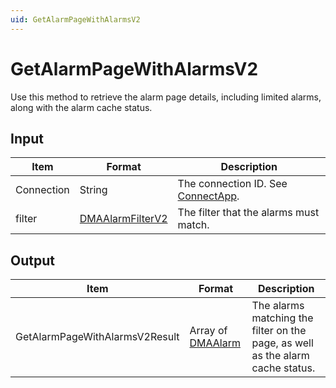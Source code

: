 ```yaml
---
uid: GetAlarmPageWithAlarmsV2
---
```


# GetAlarmPageWithAlarmsV2

Use this method to retrieve the alarm page details, including limited alarms, along with the alarm cache status.

<!-- Available from DataMiner 10.0.7 onwards. -->

## Input

| Item             | Format | Description                                                               |
|------------------|--------|---------------------------------------------------------------------------|
| Connection       | String | The connection ID. See [ConnectApp](xref:ConnectApp).                     |
| filter           | [DMAAlarmFilterV2](xref:DMAAlarmFilterV2) | The filter that the alarms must match. |

## Output

| Item | Format | Description |
|--|--|--|
| GetAlarmPageWithAlarmsV2Result | Array of [DMAAlarm](xref:DMAAlarm) | The alarms matching the filter on the page, as well as the alarm cache status. |
